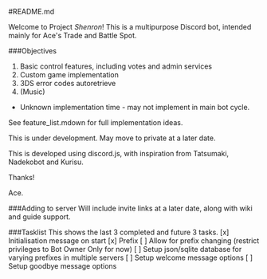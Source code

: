 #README.md

Welcome to Project _Shenron_! This is a multipurpose Discord bot, intended mainly for Ace's Trade and Battle Spot.

###Objectives
1. Basic control features, including votes and admin services
2. Custom game implementation
3. 3DS error codes autoretrieve
4. (Music)
 - Unknown implementation time - may not implement in main bot cycle.

See feature_list.mdown for full implementation ideas.

This is under development. May move to private at a later date.

This is developed using discord.js, with inspiration from Tatsumaki, Nadekobot and Kurisu.

Thanks!

Ace.

###Adding to server
Will include invite links at a later date, along with wiki and guide support.

###Tasklist
This shows the last 3 completed and future 3 tasks.
[x] Initialisation message on start
[x] Prefix
[ ] Allow for prefix changing (restrict privileges to Bot Owner Only for now)
 [ ] Setup json/sqlite database for varying prefixes in multiple servers
[ ] Setup welcome message options
[ ] Setup goodbye message options